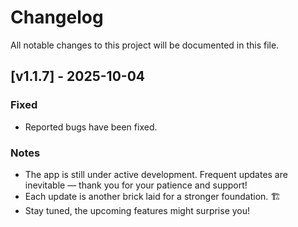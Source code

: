# Changelog

All notable changes to this project will be documented in this file.

## [v1.1.7] - 2025-10-04
### Fixed
- Reported bugs have been fixed.

### Notes
- The app is still under active development. Frequent updates are inevitable — thank you for your patience and support!
- Each update is another brick laid for a stronger foundation. 🏗️
- Stay tuned, the upcoming features might surprise you!

